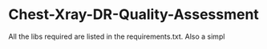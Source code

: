 # Chest-Xray-DR-Quality-Assessment

All the libs required are listed in the requirements.txt. Also a simpl